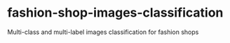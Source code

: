 # fashion-shop-images-classification
Multi-class and multi-label images classification for fashion shops
